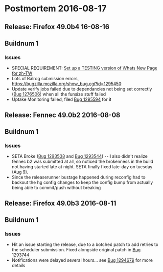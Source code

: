 # Postmortem 2016-08-17

## Release: Firefox 49.0b4 16-08-16

## Buildnum 1
### Issues
- SPECIAL REQUIREMENT: [Set up a TESTING version of Whats New Page for zh-TW](https://bugzilla.mozilla.org/show_bug.cgi?id=1292637)
- Lots of Balrog submission errors, https://bugzilla.mozilla.org/show_bug.cgi?id=1295450
- Update verify jobs failed due to dependancies not being set correctly ([Bug 1276506](https://bugzil.la/1276506)) when all the funsize stuff failed
- Uptake Monitoring failed, filed [Bug 1295594](https://bugzil.la/1295594) for it

## Release: Fennec 49.0b2 2016-08-08

## Buildnum 1
### Issues
- SETA Broke ([Bug 1293538](https://bugzil.la/1293538) and [Bug 1293544](https://bugzil.la/1293544)) -- I also didn't realize fennec b2 was submitted at all, so noticed the brokenness in the build not having started late at night. SETA finally fixed late-day on tuesday (Aug 9).
- Since the releaserunner bustage happened during reconfig had to backout the hg config changes to keep the config bump from actually being able to commit/push without breaking

## Release: Firefox 49.0b3 2016-08-11

## Buildnum 1
### Issues
- Hit an issue starting the release, due to a botched patch to add retries to the scheduler submission. Fixed alongside original patch in [Bug 1293744](https://bugzil.la/1293744)
- Notifications were delayed several hours... see [Bug 1294679](https://bugzil.la/1294679) for more details

